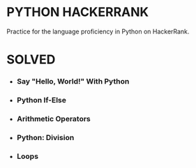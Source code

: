 # PYTHON HACKERRANK
Practice for the language proficiency in Python on HackerRank.

# SOLVED
- ### Say "Hello, World!" With Python
- ### Python If-Else
- ### Arithmetic Operators
- ### Python: Division
- ### Loops

